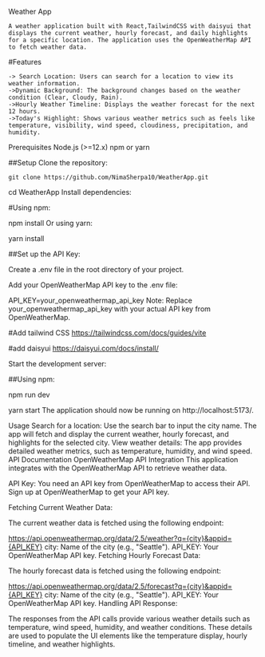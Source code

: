 Weather App

    A weather application built with React,TailwindCSS with daisyui that displays the current weather, hourly forecast, and daily highlights for a specific location. The application uses the OpenWeatherMap API to fetch weather data.

#Features

    -> Search Location: Users can search for a location to view its weather information.
    ->Dynamic Background: The background changes based on the weather condition (Clear, Cloudy, Rain).
    ->Hourly Weather Timeline: Displays the weather forecast for the next 12 hours.
    ->Today's Highlight: Shows various weather metrics such as feels like temperature, visibility, wind speed, cloudiness, precipitation, and humidity.

Prerequisites
Node.js (>=12.x)
npm or yarn

##Setup
Clone the repository:

    git clone https://github.com/NimaSherpa10/WeatherApp.git

cd WeatherApp
Install dependencies:

#Using npm:

npm install
Or using yarn:

yarn install

##Set up the API Key:

Create a .env file in the root directory of your project.

Add your OpenWeatherMap API key to the .env file:

API_KEY=your_openweathermap_api_key
Note: Replace your_openweathermap_api_key with your actual API key from OpenWeatherMap.

#Add tailwind CSS
https://tailwindcss.com/docs/guides/vite

#add daisyui
https://daisyui.com/docs/install/

Start the development server:

##Using npm:

npm run dev

yarn start
The application should now be running on http://localhost:5173/.

Usage
Search for a location: Use the search bar to input the city name. The app will fetch and display the current weather, hourly forecast, and highlights for the selected city.
View weather details: The app provides detailed weather metrics, such as temperature, humidity, and wind speed.
API Documentation
OpenWeatherMap API Integration
This application integrates with the OpenWeatherMap API to retrieve weather data.

API Key: You need an API key from OpenWeatherMap to access their API. Sign up at OpenWeatherMap to get your API key.

Fetching Current Weather Data:

The current weather data is fetched using the following endpoint:

https://api.openweathermap.org/data/2.5/weather?q={city}&appid={API_KEY}
city: Name of the city (e.g., "Seattle").
API_KEY: Your OpenWeatherMap API key.
Fetching Hourly Forecast Data:

The hourly forecast data is fetched using the following endpoint:

https://api.openweathermap.org/data/2.5/forecast?q={city}&appid={API_KEY}
city: Name of the city (e.g., "Seattle").
API_KEY: Your OpenWeatherMap API key.
Handling API Response:

The responses from the API calls provide various weather details such as temperature, wind speed, humidity, and weather conditions. These details are used to populate the UI elements like the temperature display, hourly timeline, and weather highlights.
